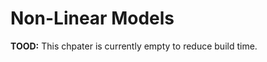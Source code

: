 # Non-Linear Models

**TOOD:** This chpater is currently empty to reduce build time.

<!-- Some notes: -->

<!-- - Currently, most of this code is similar to that of the non-linear chapter of ISLR. It will likely change in the future. -->
<!-- - GAMs and `caret` have some issues working together! -->
<!-- - These are currently notes without narrative. -->

<!-- ```{r load_library} -->
<!-- library(ISLR) -->
<!-- ``` -->

<!-- ## Polynomial Regression -->

<!-- ```{r} -->
<!-- fit_poly_4 = lm(wage ~ poly(age, 4), data = Wage) -->
<!-- summary(fit_poly_4) -->
<!-- ``` -->

<!-- ```{r} -->
<!-- fit_poly_4_raw = lm(wage ~ poly(age, 4, raw = TRUE), data = Wage) -->
<!-- summary(fit_poly_4_raw) -->
<!-- ``` -->

<!-- ```{r} -->
<!-- coef(fit_poly_4) -->
<!-- coef(fit_poly_4_raw) -->
<!-- plot(fitted(fit_poly_4), fitted(fit_poly_4_raw)) -->
<!-- ``` -->


<!-- ```{r plot_poly_fit} -->
<!-- age_lower = range(Wage$age)[1] -->
<!-- age_upper = range(Wage$age)[2] -->
<!-- age_grid = seq(from = age_lower, to = age_upper, by = 1) -->

<!-- age_pred = predict(fit_poly_4, newdata = data.frame(age = age_grid), se = TRUE) -->
<!-- age_se_bands = cbind(age_pred$fit + 2 * age_pred$se.fit, age_pred$fit - 2 * age_pred$se.fit) -->

<!-- plot(wage ~ age, data = Wage, -->
<!--   cex = .5, col = "darkgrey", -->
<!--   xlab = "Age", ylab = "Wage" -->
<!-- ) -->
<!-- lines(age_grid, age_pred$fit, lwd = 2, col = "dodgerblue") -->
<!-- matlines(age_grid, age_se_bands, lwd = 1, col = "dodgerblue", lty = 3) -->
<!-- ``` -->

<!-- ### ANOVA -->

<!-- ```{r anova} -->
<!-- fit_a = lm(wage ~ education, data = Wage) -->
<!-- fit_b = lm(wage ~ education + age, data = Wage) -->
<!-- fit_c = lm(wage ~ education + poly(age, 2), data = Wage) -->
<!-- fit_d = lm(wage ~ education + poly(age, 3), data = Wage) -->
<!-- anova(fit_a, fit_b, fit_c, fit_d) -->
<!-- ``` -->

<!-- ## Logistic Regression, Polynomial Terms -->

<!-- ```{r logistic} -->
<!-- glm_poly_4 = glm(I(wage > 250) ~ poly(age, 4), data = Wage, family = binomial) -->
<!-- summary(glm_poly_4) -->
<!-- ``` -->

<!-- ```{r} -->
<!-- glm_pred = predict(glm_poly_4, newdata = data.frame(age = age_grid), se = TRUE) -->
<!-- glm_se_bands = cbind(fit = glm_pred$fit, -->
<!--                      lower = glm_pred$fit - 2 * glm_pred$se.fit, -->
<!--                      upper = glm_pred$fit + 2 * glm_pred$se.fit) -->

<!-- glm_prob_bands = exp(glm_se_bands) / (1 + exp(glm_se_bands)) -->
<!-- matplot(age_grid, glm_prob_bands, -->
<!--         lwd = c(2, 1, 1), lty = c(1, 2, 2), -->
<!--         type = "l", col = "dodgerblue", -->
<!--         ylim = c(0, 0.1)) -->
<!-- points(jitter(Wage$age), I((Wage$wage > 250) / 10), -->
<!--        cex = .5, pch = "|", col = "darkgrey" -->
<!-- ) -->
<!-- ``` -->

<!-- ## Step Functions -->

<!-- ```{r step_functions} -->
<!-- table(cut(Wage$age, 4)) -->
<!-- step_fit = lm(wage ~ cut(age, 4), data = Wage) -->
<!-- age_pred = predict(step_fit, newdata = data.frame(age = age_grid), se = TRUE) -->
<!-- coef(summary(step_fit)) -->

<!-- plot(wage ~ age, data = Wage, -->
<!--      cex = .5, col = "darkgrey", -->
<!--      xlab = "Age", ylab = "Wage" -->
<!-- ) -->
<!-- lines(age_grid, age_pred$fit, col = "dodgerblue", lwd = 3) -->
<!-- ``` -->










<!-- ### Smoothing Splines -->

<!-- ```{r smooth_spline, message=FALSE, warning=FALSE} -->
<!-- library(splines) -->
<!-- ss_age = smooth.spline(Wage$age, Wage$wage, df = 28) -->
<!-- plot(wage ~ age, data = Wage, -->
<!--      cex = .5, col = "darkgrey", -->
<!--      xlab = "Age", ylab = "Wage" -->
<!-- ) -->
<!-- lines(ss_age, col = "darkorange", lwd = 2) -->

<!-- ss_age_cv = smooth.spline(Wage$age, Wage$wage, cv = TRUE) -->
<!-- ss_age_cv -->
<!-- lines(ss_age_cv, col = "dodgerblue", lwd = 2) -->
<!-- ``` -->


<!-- ## Local Regression -->


<!-- ```{r local} -->
<!-- plot(wage ~ age, data = Wage, -->
<!--      cex = .5, col = "darkgrey", -->
<!--      xlab = "Age", ylab = "Wage" -->
<!-- ) -->
<!-- title("Local Regression") -->
<!-- local_span_01 = loess(wage ~ age, span = .1, data = Wage) -->
<!-- local_span_09 = loess(wage ~ age, span = .9, data = Wage) -->
<!-- lines(age_grid, predict(local_span_01, data.frame(age = age_grid)), -->
<!--       col = "darkorange", lwd = 2) -->
<!-- lines(age_grid, predict(local_span_09, data.frame(age = age_grid)), -->
<!--       col = "dodgerblue", lwd = 2) -->
<!-- legend("topright", legend = c("Span = 0.1", "Span = 0.9"), -->
<!--        col = c("darkorange", "dodgerblue"), lty = 1, lwd = 2, cex = .8) -->
<!-- ``` -->






<!-- ## Generalized Additive Models (GAMs) -->


<!-- ```{r} -->
<!-- library(gam) -->
<!-- gam_fit = gam(wage ~ s(age, 4) + s(year, 4) + education, data = Wage) -->
<!-- par(mfrow = c(1, 3)) -->
<!-- plot(gam_fit, se = TRUE, col = "darkorange", lwd = 2) -->
<!-- ``` -->

<!-- ```{r} -->
<!-- gam_fit_small = gam(wage ~ s(age, 4) + education, data = Wage) -->
<!-- anova(gam_fit_small, gam_fit, test = "F") -->
<!-- ``` -->

<!-- ```{r} -->
<!-- gam_log = gam(I(wage > 250) ~ s(age, 4) + s(year, 4) + education, -->
<!--               family = binomial, data = Wage) -->
<!-- par(mfrow = c(1, 3)) -->
<!-- plot(gam_log) -->
<!-- par(mfrow = c(1, 3)) -->
<!-- plot(gam_log, se = TRUE, col = "dodgerblue") -->
<!-- ``` -->



<!-- ### GAMs in `caret` -->

<!-- ```{r, message=FALSE, warning=FALSE} -->
<!-- set.seed(430) -->
<!-- library(caret) -->
<!-- library(MASS) -->
<!-- bos_idx = createDataPartition(Boston$medv, p = 0.75, list = FALSE) -->
<!-- bos_trn = Boston[bos_idx, ] -->
<!-- bos_tst = Boston[-bos_idx, ] -->
<!-- ``` -->

<!-- ```{r} -->
<!-- cv_5 = trainControl(method = "cv", number = 5) -->
<!-- gam_grid = expand.grid(df = 1:10) -->
<!-- gam_train = train(medv ~ ., data = bos_trn, trControl = cv_5,  -->
<!--                   method = "gamSpline", tuneGrid = gam_grid) -->
<!-- plot(gam_train) -->
<!-- ``` -->


<!-- ```{r} -->
<!-- gam_train -->
<!-- ``` -->



<!-- ## External Links -->

<!-- - [GAM: The Predictive Modeling Silver Bullet](http://multithreaded.stitchfix.com/blog/2015/07/30/gam/) -->


<!-- ## RMarkdown -->

<!-- The RMarkdown file for this chapter can be found [**here**](18-nonlin.Rmd). The file was created using `R` version 3.4.2 and the following packages: -->

<!-- - Base Packages, Attached -->

<!-- ```{r, echo = FALSE} -->
<!-- sessionInfo()$basePkgs -->
<!-- ``` -->

<!-- - Additional Packages, Attached -->

<!-- ```{r, echo = FALSE} -->
<!-- names(sessionInfo()$otherPkgs) -->
<!-- ``` -->

<!-- - Additional Packages, Not Attached -->

<!-- ```{r, echo = FALSE} -->
<!-- names(sessionInfo()$loadedOnly) -->
<!-- ``` -->


